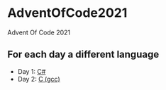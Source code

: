 # AdventOfCode2021
Advent Of Code 2021

## For each day a different language
 - Day 1: [C#](Day1)
 - Day 2: [C (gcc)](Day2)

